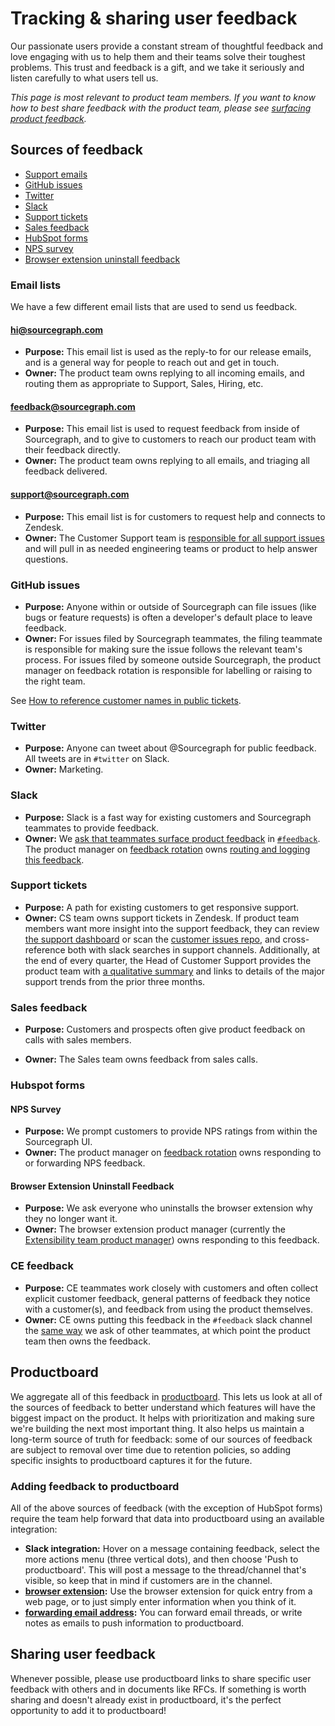 # Tracking & sharing user feedback

Our passionate users provide a constant stream of thoughtful feedback and love engaging with us to help them and their teams solve their toughest problems. This trust and feedback is a gift, and we take it seriously and listen carefully to what users tell us.

_This page is most relevant to product team members. If you want to know how to best share feedback with the product team, please see [surfacing product feedback](../surfacing_product_feedback.md)._

## Sources of feedback

- [Support emails](#support-sourcegraph-com)
- [GitHub issues](#github-issues)
- [Twitter](#twitter)
- [Slack](#slack)
- [Support tickets](#support-tickets)
- [Sales feedback](#sales-feedback)
- [HubSpot forms](#hubspot-forms)
- [NPS survey](#nps-survey)
- [Browser extension uninstall feedback](#browser-extension-uninstall-feedback)

### Email lists

We have a few different email lists that are used to send us feedback.

#### hi@sourcegraph.com

- **Purpose:** This email list is used as the reply-to for our release emails, and is a general way for people to reach out and get in touch.
- **Owner:** The product team owns replying to all incoming emails, and routing them as appropriate to Support, Sales, Hiring, etc.

#### feedback@sourcegraph.com

- **Purpose:** This email list is used to request feedback from inside of Sourcegraph, and to give to customers to reach our product team with their feedback directly.
- **Owner:** The product team owns replying to all emails, and triaging all feedback delivered.

#### support@sourcegraph.com

- **Purpose:** This email list is for customers to request help and connects to Zendesk.
- **Owner:** The Customer Support team is [responsible for all support issues](../../support/support-workflow.md#support-workflow) and will pull in as needed engineering teams or product to help answer questions.

### GitHub issues

- **Purpose:** Anyone within or outside of Sourcegraph can file issues (like bugs or feature requests) is often a developer's default place to leave feedback.
- **Owner:** For issues filed by Sourcegraph teammates, the filing teammate is responsible for making sure the issue follows the relevant team's process. For issues filed by someone outside Sourcegraph, the product manager on feedback rotation is responsible for labelling or raising to the right team.

See [How to reference customer names in public tickets](prioritizing.md#how-to-reference-customer-names-in-public-tickets).

### Twitter

- **Purpose:** Anyone can tweet about @Sourcegraph for public feedback. All tweets are in `#twitter` on Slack.
- **Owner:** Marketing.

### Slack

- **Purpose:** Slack is a fast way for existing customers and Sourcegraph teammates to provide feedback.
- **Owner:** We [ask that teammates surface product feedback](../surfacing_product_feedback.md) in [`#feedback`](https://sourcegraph.slack.com/archives/C0W2E592M). The product manager on [feedback rotation](responding_to_user_feedback.md#feedback-rotation) owns [routing and logging this feedback](responding_to_user_feedback.md#slack-feedback-channel).

### Support tickets

- **Purpose:** A path for existing customers to get responsive support.
- **Owner:** CS team owns support tickets in Zendesk. If product team members want more insight into the support feedback, they can review [the support dashboard](https://sourcegraph.looker.com/dashboards-next/177) or scan the [customer issues repo](https://github.com/sourcegraph/customer/issues), and cross-reference both with slack searches in support channels. Additionally, at the end of every quarter, the Head of Customer Support provides the product team with [a qualitative summary](https://drive.google.com/drive/folders/12kZOFbnXX8vfzLvso1hO-lf-t-HzJIr-?usp=sharing) and links to details of the major support trends from the prior three months.

### Sales feedback

- **Purpose:** Customers and prospects often give product feedback on calls with sales members.

- **Owner:** The Sales team owns feedback from sales calls.

### Hubspot forms

#### NPS Survey

- **Purpose:** We prompt customers to provide NPS ratings from within the Sourcegraph UI.
- **Owner:** The product manager on [feedback rotation](responding_to_user_feedback.md#feedback-rotation) owns responding to or forwarding NPS feedback.

#### Browser Extension Uninstall Feedback

- **Purpose:** We ask everyone who uninstalls the browser extension why they no longer want it.
- **Owner:** The browser extension product manager (currently the [Extensibility team product manager](../../engineering/developer-insights/extensibility/index.md#members)) owns responding to this feedback.

### CE feedback

- **Purpose:** CE teammates work closely with customers and often collect explicit customer feedback, general patterns of feedback they notice with a customer(s), and feedback from using the product themselves.
- **Owner:** CE owns putting this feedback in the `#feedback` slack channel the [same way](../surfacing_product_feedback.md) we ask of other teammates, at which point the product team then owns the feedback.

## Productboard

We aggregate all of this feedback in [productboard](https://sourcegraph.productboard.com/). This lets us look at all of the sources of feedback to better understand which features will have the biggest impact on the product. It helps with prioritization and making sure we're building the next most important thing. It also helps us maintain a long-term source of truth for feedback: some of our sources of feedback are subject to removal over time due to retention policies, so adding specific insights to productboard captures it for the future.

### Adding feedback to productboard

All of the above sources of feedback (with the exception of HubSpot forms) require the team help forward that data into productboard using an available integration:

- **Slack integration:** Hover on a message containing feedback, select the more actions menu (three vertical dots), and then choose 'Push to productboard'. This will post a message to the thread/channel that's visible, so keep that in mind if customers are in the channel.
- **[browser extension](https://chrome.google.com/webstore/detail/productboard-make-product/mlpbdkpkicfkhgagnoamdcimmhdkakni?hl=en):** Use the browser extension for quick entry from a web page, or to just simply enter information when you think of it.
- **[forwarding email address](mailto:inbox-hkpsum5melnwcauyjvztbtsq@inbound.productboard.com):** You can forward email threads, or write notes as emails to push information to productboard.

## Sharing user feedback

Whenever possible, please use productboard links to share specific user feedback with others and in documents like RFCs. If something is worth sharing and doesn't already exist in productboard, it's the perfect opportunity to add it to productboard!
